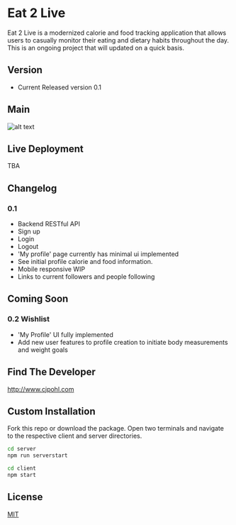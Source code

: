 # Eat 2 Live

Eat 2 Live is a modernized calorie and food tracking application that allows users to casually monitor their eating and dietary habits throughout the day.  This is an ongoing project that will updated on a quick basis.

## Version
- Current Released version 0.1

## Main
![alt text](pictureTBA)


## Live Deployment
TBA

## Changelog
### 0.1
- Backend RESTful API
- Sign up
- Login
- Logout
- 'My profile' page currently has minimal ui implemented
- See initial profile calorie and food information.
- Mobile responsive WIP
- Links to current followers and people following

## Coming Soon
### 0.2 Wishlist
- 'My Profile' UI fully implemented
- Add new user features to profile creation to initiate body measurements and weight goals

## Find The Developer
http://www.cjpohl.com

## Custom Installation

Fork this repo or download the package.  Open two terminals and navigate to the respective client and server directories.

```bash
cd server
npm run serverstart
```
```bash
cd client
npm start
```

## License
[MIT](https://choosealicense.com/licenses/mit/)